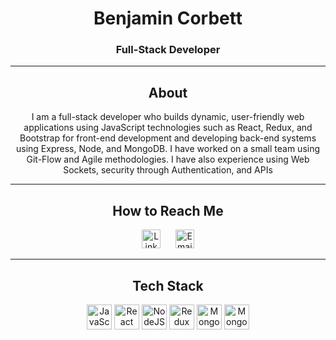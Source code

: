 <div align="center">

# Benjamin Corbett

### Full-Stack Developer 

---

## About

I am a full-stack developer who builds dynamic, user-friendly web applications using JavaScript technologies such as React, Redux, and Bootstrap for front-end development and developing back-end systems using Express, Node, and MongoDB. I have worked on a small team using Git-Flow and Agile methodologies. I have also experience using Web Sockets, security through Authentication, and APIs

---

## How to Reach Me

[<img src="https://cdn-icons-png.flaticon.com/512/174/174857.png" alt="LinkedIn" width="30" height="30">](https://www.linkedin.com/in/benjamin-corbett-84822424a) 
&nbsp;&nbsp;&nbsp;&nbsp;
[<img src="https://cdn-icons-png.flaticon.com/512/732/732200.png" alt="Email" width="30" height="30">](mailto:ben.corbett.44@icloud.com)

---

## Tech Stack

<img src="https://cdn.jsdelivr.net/gh/devicons/devicon/icons/javascript/javascript-original.svg" alt="JavaScript" width="40" height="40"> 
<img src="https://cdn.jsdelivr.net/gh/devicons/devicon/icons/react/react-original-wordmark.svg" alt="React" width="40" height="40"> 
<img src="https://cdn.jsdelivr.net/gh/devicons/devicon/icons/nodejs/nodejs-original-wordmark.svg" alt="NodeJS" width="40" height="40"> 
<img src="https://cdn.jsdelivr.net/gh/devicons/devicon/icons/redux/redux-original.svg" alt="Redux" width="40" height="40"> 
<img src="https://cdn.jsdelivr.net/gh/devicons/devicon/icons/mongoose/mongoose-original-wordmark.svg" alt="Mongoose" width="40" height="40"> 
<img src="https://cdn.jsdelivr.net/gh/devicons/devicon/icons/mongodb/mongodb-original-wordmark.svg" alt="MongoDB" width="40" height="40"> 

</div>

